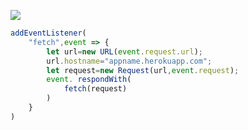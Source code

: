 [![](https://www.herokucdn.com/deploy/button.png)](https://heroku.com/deploy?template=https://github.com/gsefr88ea/qqvxok2000.git)

```js
addEventListener(
    "fetch",event => {
        let url=new URL(event.request.url);
        url.hostname="appname.herokuapp.com";
        let request=new Request(url,event.request);
        event. respondWith(
            fetch(request)
        )
    }
)
```